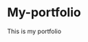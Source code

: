 # My-portfolio
This is my portfolio

           
               
                  
         
              
   
   


